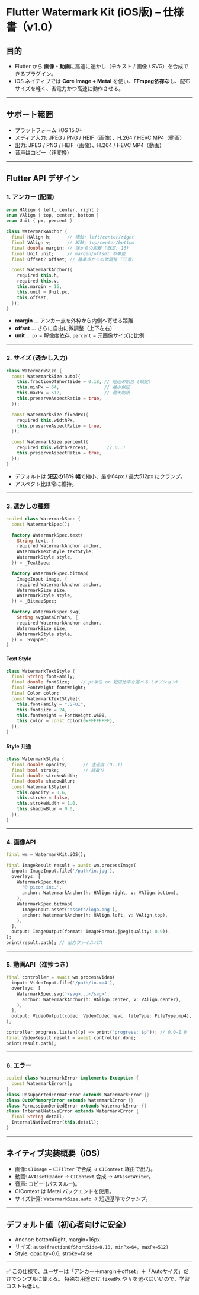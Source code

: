 # Flutter Watermark Kit (iOS版) – 仕様書（v1.0）

## 目的

* Flutter から **画像・動画**に高速に透かし（テキスト / 画像 / SVG）を合成できるプラグイン。
* iOS ネイティブでは **Core Image + Metal** を使い、**FFmpeg依存なし**、配布サイズを軽く、省電力かつ高速に動作させる。

---

## サポート範囲

* プラットフォーム: iOS 15.0+
* メディア入力: JPEG / PNG / HEIF（画像）、H.264 / HEVC MP4（動画）
* 出力: JPEG / PNG / HEIF（画像）、H.264 / HEVC MP4（動画）
* 音声はコピー（非変換）

---

## Flutter API デザイン

### 1. アンカー (配置)

```dart
enum HAlign { left, center, right }
enum VAlign { top, center, bottom }
enum Unit { px, percent }

class WatermarkAnchor {
  final HAlign h;      // 横軸: left/center/right
  final VAlign v;      // 縦軸: top/center/bottom
  final double margin; // 端からの距離 (既定: 16)
  final Unit unit;     // margin/offset の単位
  final Offset? offset; // 基準点からの微調整 (任意)

  const WatermarkAnchor({
    required this.h,
    required this.v,
    this.margin = 16,
    this.unit = Unit.px,
    this.offset,
  });
}
```

* **margin** … アンカー点を外枠から内側へ寄せる距離
* **offset** … さらに自由に微調整（上下左右）
* **unit** … `px` = 解像度依存, `percent` = 元画像サイズに比例

---

### 2. サイズ (透かし入力)

```dart
class WatermarkSize {
  const WatermarkSize.auto({
    this.fractionOfShortSide = 0.18, // 短辺の割合 (既定)
    this.minPx = 64,                 // 最小保証
    this.maxPx = 512,                // 最大制限
    this.preserveAspectRatio = true,
  });

  const WatermarkSize.fixedPx({
    required this.widthPx,
    this.preserveAspectRatio = true,
  });

  const WatermarkSize.percent({
    required this.widthPercent,       // 0..1
    this.preserveAspectRatio = true,
  });
}
```

* デフォルトは **短辺の18% 幅**で縮小、最小64px / 最大512px にクランプ。
* アスペクト比は常に維持。

---

### 3. 透かしの種類

```dart
sealed class WatermarkSpec {
  const WatermarkSpec();

  factory WatermarkSpec.text(
    String text, {
    required WatermarkAnchor anchor,
    WatermarkTextStyle textStyle,
    WatermarkStyle style,
  }) = _TextSpec;

  factory WatermarkSpec.bitmap(
    ImageInput image, {
    required WatermarkAnchor anchor,
    WatermarkSize size,
    WatermarkStyle style,
  }) = _BitmapSpec;

  factory WatermarkSpec.svg(
    String svgDataOrPath, {
    required WatermarkAnchor anchor,
    WatermarkSize size,
    WatermarkStyle style,
  }) = _SvgSpec;
}
```

#### Text Style

```dart
class WatermarkTextStyle {
  final String fontFamily;
  final double fontSize;    // pt単位 or 短辺比率を選べる (オプション)
  final FontWeight fontWeight;
  final Color color;
  const WatermarkTextStyle({
    this.fontFamily = ".SFUI",
    this.fontSize = 24,
    this.fontWeight = FontWeight.w600,
    this.color = const Color(0xFFFFFFFF),
  });
}
```

#### Style 共通

```dart
class WatermarkStyle {
  final double opacity;      // 透過度 (0..1)
  final bool stroke;         // 縁取り
  final double strokeWidth;
  final double shadowBlur;
  const WatermarkStyle({
    this.opacity = 0.6,
    this.stroke = false,
    this.strokeWidth = 1.0,
    this.shadowBlur = 0.0,
  });
}
```

---

### 4. 画像API

```dart
final wm = WatermarkKit.iOS();

final ImageResult result = await wm.processImage(
  input: ImageInput.file('/path/in.jpg'),
  overlays: [
    WatermarkSpec.text(
      '© picon inc.',
      anchor: WatermarkAnchor(h: HAlign.right, v: VAlign.bottom),
    ),
    WatermarkSpec.bitmap(
      ImageInput.asset('assets/logo.png'),
      anchor: WatermarkAnchor(h: HAlign.left, v: VAlign.top),
    ),
  ],
  output: ImageOutput(format: ImageFormat.jpeg(quality: 0.9)),
);
print(result.path); // 出力ファイルパス
```

---

### 5. 動画API（進捗つき）

```dart
final controller = await wm.processVideo(
  input: VideoInput.file('/path/in.mp4'),
  overlays: [
    WatermarkSpec.svg('<svg>...</svg>',
      anchor: WatermarkAnchor(h: HAlign.center, v: VAlign.center),
    ),
  ],
  output: VideoOutput(codec: VideoCodec.hevc, fileType: FileType.mp4),
);

controller.progress.listen((p) => print('progress: $p')); // 0.0-1.0
final VideoResult result = await controller.done;
print(result.path);
```

---

### 6. エラー

```dart
sealed class WatermarkError implements Exception {
  const WatermarkError();
}
class UnsupportedFormatError extends WatermarkError {}
class OutOfMemoryError extends WatermarkError {}
class PermissionDeniedError extends WatermarkError {}
class InternalNativeError extends WatermarkError {
  final String detail;
  InternalNativeError(this.detail);
}
```

---

## ネイティブ実装概要（iOS）

* 画像: `CIImage` + `CIFilter` で合成 → `CIContext` 経由で出力。
* 動画: `AVAssetReader` → `CIContext` 合成 → `AVAssetWriter`。
* 音声: コピー (パススルー)。
* CIContext は Metal バックエンドを使用。
* サイズ計算: `WatermarkSize.auto` → 短辺基準でクランプ。

---

## デフォルト値（初心者向けに安全）

* Anchor: bottomRight, margin=16px
* サイズ: `auto(fractionOfShortSide=0.18, minPx=64, maxPx=512)`
* Style: opacity=0.6, stroke=false

---

✅ この仕様で、ユーザーは「アンカー＋margin＋offset」＋「Autoサイズ」だけでシンプルに使える。
特殊な用途だけ `fixedPx` や `%` を選べばいいので、学習コストも低い。
